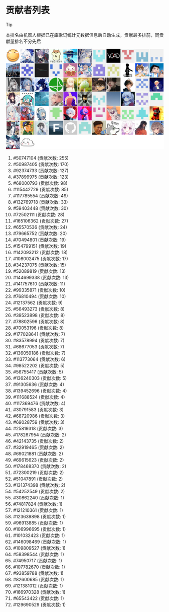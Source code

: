 # 贡献者列表

> [!TIP]
> 本排名由机器人根据已在库歌词统计元数据信息后自动生成，贡献最多排前，同贡献量排名不分先后

![贡献者头像画廊](./CONTRIBUTORS.svg)

1. #50747104 (贡献次数: 255)
2. #50987405 (贡献次数: 170)
3. #92374733 (贡献次数: 127)
4. #37899975 (贡献次数: 123)
5. #68000793 (贡献次数: 98)
6. #115442729 (贡献次数: 85)
7. #117785554 (贡献次数: 49)
8. #132769718 (贡献次数: 33)
9. #59403448 (贡献次数: 30)
10. #72502111 (贡献次数: 28)
11. #165106362 (贡献次数: 27)
12. #65570536 (贡献次数: 24)
13. #79665752 (贡献次数: 20)
14. #70494801 (贡献次数: 19)
15. #154799151 (贡献次数: 19)
16. #142093212 (贡献次数: 18)
17. #108002475 (贡献次数: 17)
18. #34237075 (贡献次数: 15)
19. #52089819 (贡献次数: 13)
20. #144699338 (贡献次数: 13)
21. #141757610 (贡献次数: 11)
22. #99335871 (贡献次数: 10)
23. #76810494 (贡献次数: 10)
24. #12137562 (贡献次数: 9)
25. #56493273 (贡献次数: 8)
26. #39523898 (贡献次数: 8)
27. #78802596 (贡献次数: 8)
28. #70053196 (贡献次数: 8)
29. #177028641 (贡献次数: 7)
30. #83578994 (贡献次数: 7)
31. #68677053 (贡献次数: 7)
32. #136059186 (贡献次数: 7)
33. #113773064 (贡献次数: 6)
34. #98522202 (贡献次数: 5)
35. #56755417 (贡献次数: 5)
36. #136240303 (贡献次数: 5)
37. #91305636 (贡献次数: 4)
38. #139452696 (贡献次数: 4)
39. #111688524 (贡献次数: 4)
40. #117369476 (贡献次数: 4)
41. #30791583 (贡献次数: 3)
42. #68720986 (贡献次数: 3)
43. #69028759 (贡献次数: 3)
44. #25819318 (贡献次数: 3)
45. #178267954 (贡献次数: 2)
46. #42143735 (贡献次数: 2)
47. #32919465 (贡献次数: 2)
48. #69021881 (贡献次数: 2)
49. #69615623 (贡献次数: 2)
50. #178468370 (贡献次数: 2)
51. #72300219 (贡献次数: 2)
52. #51047891 (贡献次数: 2)
53. #131374398 (贡献次数: 2)
54. #54252549 (贡献次数: 2)
55. #30862240 (贡献次数: 1)
56. #74817824 (贡献次数: 1)
57. #121210361 (贡献次数: 1)
58. #123639898 (贡献次数: 1)
59. #96913885 (贡献次数: 1)
60. #106996695 (贡献次数: 1)
61. #101032423 (贡献次数: 1)
62. #146098469 (贡献次数: 1)
63. #109809527 (贡献次数: 1)
64. #58398544 (贡献次数: 1)
65. #74950717 (贡献次数: 1)
66. #107782670 (贡献次数: 1)
67. #93859788 (贡献次数: 1)
68. #82600685 (贡献次数: 1)
69. #121381012 (贡献次数: 1)
70. #166970328 (贡献次数: 1)
71. #65543422 (贡献次数: 1)
72. #129690529 (贡献次数: 1)
